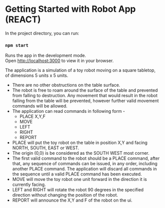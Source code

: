 # Getting Started with Robot App (REACT)

In the project directory, you can run:

### `npm start`

Runs the app in the development mode.\
Open [http://localhost:3000](http://localhost:3000) to view it in your browser.

The application is a simulation of a toy robot moving on a square tabletop, of dimensions
  5 units x 5 units.
- There are no other obstructions on the table surface.
- The robot is free to roam around the surface of the table and prevented from
  falling to destruction. Any movement that would result in the robot falling from the table
  will be prevented, however further valid movement commands will be allowed.
- The application can read commands in following form -
  - PLACE X,Y,F
  - MOVE
  - LEFT
  - RIGHT
  - REPORT
- PLACE will put the toy robot on the table in position X,Y and facing NORTH, SOUTH,
  EAST or WEST.
- The origin (0,0) is be considered as the SOUTH WEST most corner.
- The first valid command to the robot should be a PLACE command, after that, any sequence of
  commands can be issued, in any order, including another PLACE command. The
  application will discard all commands in the sequence until a valid PLACE command
  has been executed.
- MOVE will move the toy robot one unit forward in the direction it is currently facing.
- LEFT and RIGHT will rotate the robot 90 degrees in the specified direction without
  changing the position of the robot.
- REPORT will announce the X,Y and F of the robot on the ui.

